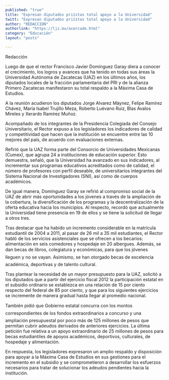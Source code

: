 ```yaml
---
published: "true"
title: "Expresan diputados priístas total apoyo a la Universidad"
twitt: "Expresan diputados priístas total apoyo a la Universidad"
author: "REDACCION"
authorlink: "https://ljz.mx/acercade.html"
category: "Educación"
layout: "posts"

---
```



  Redacción



  Luego de que el rector Francisco Javier Domínguez Garay diera a conocer el crecimiento, los logros y avances que ha tenido en todas sus áreas la Universidad Autónoma de Zacatecas (UAZ) en los últimos años, los diputados locales de la fracción parlamentaria del PRI y de la alianza Primero Zacatecas manifestaron su total respaldo a la Máxima Casa de Estudios.



  A la reunión acudieron los diputados Jorge Alvarez Máynez, Felipe Ramírez Chávez, María Isabel Trujillo Meza, Roberto Luévano Ruiz, Blas Avalos Mireles y Xerardo Ramírez Muñoz.



  Acompañado de los integrantes de la Presidencia Colegiada del Consejo Universitario, el Rector expuso a los legisladores los indicadores de calidad y competitividad que hacen que la institución se encuentre entre las 10 mejores del país, de acuerdo con evaluaciones externas.



  Refirió que la UAZ forma parte del Consorcio de Universidades Mexicanas (Cumex), que agrupa 24 a instituciones de educación superior. Esto demuestra, señaló, que la Universidad ha avanzado en sus indicadores, al incrementar sus programas educativos acreditados como de calidad, el número de profesores con perfil deseable, de universitarios integrantes del Sistema Nacional de Investigadores (SNI), así como de cuerpos académicos.



  De igual manera, Domínguez Garay se refirió al compromiso social de la UAZ de abrir más oportunidades a los jóvenes a través de la ampliación de la cobertura, la diversificación de los programas y la descentralización de la oferta educativa hacia los municipios. Al respecto, recordó que actualmente la Universidad tiene presencia en 19 de ellos y se tiene la solicitud de llegar a otros tres.



  Tras destacar que ha habido un incremento considerable en la matrícula estudiantil de 2004 a 2011, al pasar de 26 mil a 35 mil estudiantes, el Rector habló de los servicios asistenciales que se ofrecen a los becarios: alimentación en seis comedores y hospedaje en 20 albergues. Además, se dan becas de libros, colegiatura y económicas, para que los jóvenes lleguen y no se vayan. Asimismo, se han otorgado becas de excelencia académica, deportivas y de talento cultural.



  Tras plantear la necesidad de un mayor presupuesto para la UAZ, solicitó a los diputados que a partir del ejercicio fiscal 2012 la participación estatal en el subsidio ordinario se establezca en una relación de 15 por ciento respecto del federal de 85 por ciento, y que para los siguientes ejercicios se incremente de manera gradual hasta llegar al promedio nacional.



  También pidió que Gobierno estatal concurra con los montos correspondientes de los fondos extraordinarios a concurso y una ampliación presupuestal por poco más de 125 millones de pesos que permitan cubrir adeudos derivados de anteriores ejercicios. La última petición fue relativa a un apoyo extraordinario de 25 millones de pesos para becas estudiantiles de apoyos académicos, deportivos, culturales, de hospedaje y alimentación.



  En respuesta, los legisladores expresaron un amplio respaldo y disposición para apoyar a la Máxima Casa de Estudios en sus gestiones para el incremento en el subsidio y se comprometieron a desarrollar los esfuerzos necesarios para tratar de solucionar los adeudos pendientes hacia la institución.

